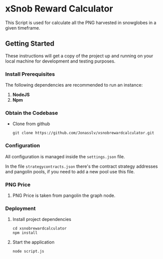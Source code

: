 # xSnob Reward Calculator

This Script is used for calculate all the PNG harvested in snowglobes in a given timeframe.

## Getting Started
These instructions will get a copy of the project up and running on your local machine for development and testing purposes.


### Install Prerequisites
The following dependencies are recommended to run an instance:

1. **NodeJS**
2. **Npm** 


### Obtain the Codebase
* Clone from github
    ```
    git clone https://github.com/Jonasslv/xsnobrewardcalculator.git
    ```


### Configuration
All configuration is managed inside the `settings.json` file.

In the file `strategycontracts.json` there's the contract strategy addresses and pangolin pools, if you need to add a new pool use this file.


### PNG Price
1. PNG Price is taken from pangolin the graph node.


### Deployment
1. Install project dependencies
    ```
    cd xsnobrewardcalculator
    npm install
    ```

2. Start the application
    ```
    node script.js
    ```
